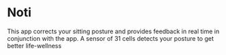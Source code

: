 # Noti

This app corrects your sitting posture and provides feedback in real time in conjunction with the app. A sensor of 31 cells detects your posture to get better life-wellness
